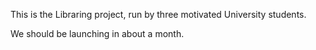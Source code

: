 This is the Libraring project, run by three motivated University students.

We should be launching in about a month.
